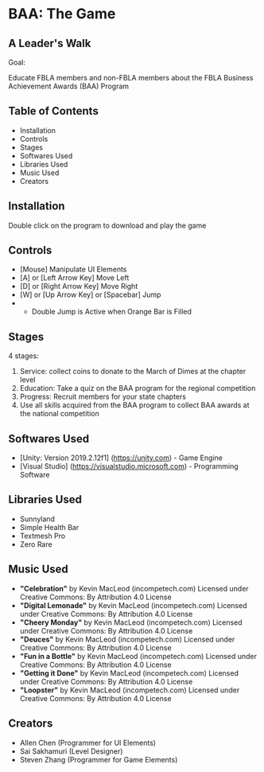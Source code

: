 # BAA: The Game
## A Leader's Walk 

Goal: 

Educate FBLA members and non-FBLA members about the FBLA Business Achievement Awards (BAA) Program

## Table of Contents
* Installation
* Controls
* Stages
* Softwares Used
* Libraries Used
* Music Used
* Creators

## Installation
Double click on the program to download and play the game

## Controls
* [Mouse] Manipulate UI Elements
* [A] or [Left Arrow Key] Move Left
* [D] or [Right Arrow Key] Move Right
* [W] or [Up Arrow Key] or [Spacebar] Jump 
* * Double Jump is Active when Orange Bar is Filled

## Stages
4 stages:
1. Service: collect coins to donate to the March of Dimes at the chapter level
2. Education: Take a quiz on the BAA program for the regional competition
3. Progress: Recruit members for your state chapters
4. Use all skills acquired from the BAA program to collect BAA awards at the national competition

## Softwares Used
* [Unity: Version 2019.2.12f1] (https://unity.com) - Game Engine
* [Visual Studio] (https://visualstudio.microsoft.com) - Programming Software

## Libraries Used
* Sunnyland
* Simple Health Bar
* Textmesh Pro
* Zero Rare

## Music Used
* **"Celebration"** by Kevin MacLeod (incompetech.com) Licensed under Creative Commons: By Attribution 4.0 License ​
* **"Digital Lemonade"** by Kevin MacLeod (incompetech.com) Licensed under Creative Commons: By Attribution 4.0 License ​
* **"Cheery Monday"** by Kevin MacLeod (incompetech.com) Licensed under Creative Commons: By Attribution 4.0 License​
* **"Deuces"** by Kevin MacLeod (incompetech.com) Licensed under Creative Commons: By Attribution 4.0 License ​
* **"Fun in a Bottle"** by Kevin MacLeod (incompetech.com) Licensed under Creative Commons: By Attribution 4.0 License ​
* **"Getting it Done"** by Kevin MacLeod (incompetech.com) Licensed under Creative Commons: By Attribution 4.0 License​
* **"Loopster"** by Kevin MacLeod (incompetech.com) Licensed under Creative Commons: By Attribution 4.0 License ​

## Creators
* Allen Chen (Programmer for UI Elements)
* Sai Sakhamuri (Level Designer)
* Steven Zhang (Programmer for Game Elements)
